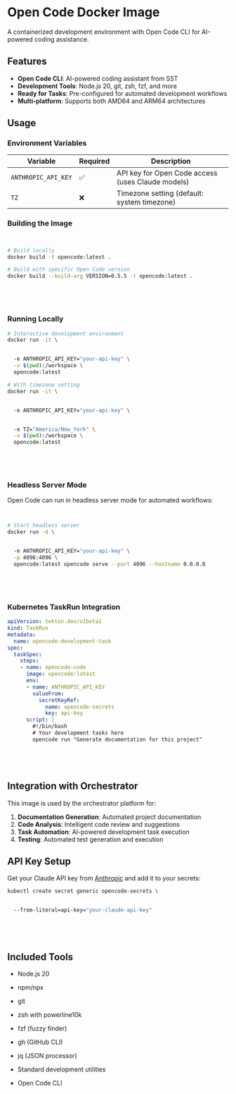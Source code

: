 # Open Code Docker Image

A containerized development environment with Open Code CLI for AI-powered coding assistance.



## Features

- **Open Code CLI**: AI-powered coding assistant from SST
- **Development Tools**: Node.js 20, git, zsh, fzf, and more
- **Ready for Tasks**: Pre-configured for automated development workflows
- **Multi-platform**: Supports both AMD64 and ARM64 architectures



## Usage

### Environment Variables

| Variable | Required | Description |
|----------|----------|-------------|
| `ANTHROPIC_API_KEY` | ✅ | API key for Open Code access (uses Claude models) |
| `TZ` | ❌ | Timezone setting (default: system timezone) |

### Building the Image




```bash


# Build locally
docker build -t opencode:latest .

# Build with specific Open Code version
docker build --build-arg VERSION=0.5.5 -t opencode:latest .






```

### Running Locally




```bash
# Interactive development environment
docker run -it \


  -e ANTHROPIC_API_KEY="your-api-key" \
  -v $(pwd):/workspace \
  opencode:latest

# With timezone setting
docker run -it \


  -e ANTHROPIC_API_KEY="your-api-key" \


  -e TZ="America/New_York" \
  -v $(pwd):/workspace \
  opencode:latest






```



### Headless Server Mode

Open Code can run in headless server mode for automated workflows:




```bash


# Start headless server
docker run -d \


  -e ANTHROPIC_API_KEY="your-api-key" \
  -p 4096:4096 \
  opencode:latest opencode serve --port 4096 --hostname 0.0.0.0






```

### Kubernetes TaskRun Integration




```yaml
apiVersion: tekton.dev/v1beta1
kind: TaskRun
metadata:
  name: opencode-development-task
spec:
  taskSpec:
    steps:
    - name: opencode-code
      image: opencode:latest
      env:
      - name: ANTHROPIC_API_KEY
        valueFrom:
          secretKeyRef:
            name: opencode-secrets
            key: api-key
      script: |
        #!/bin/bash
        # Your development tasks here
        opencode run "Generate documentation for this project"






```

## Integration with Orchestrator

This image is used by the orchestrator platform for:

1. **Documentation Generation**: Automated project documentation
2. **Code Analysis**: Intelligent code review and suggestions
3. **Task Automation**: AI-powered development task execution
4. **Testing**: Automated test generation and execution



## API Key Setup

Get your Claude API key from [Anthropic](https://console.anthropic.com) and add it to your secrets:




```bash
kubectl create secret generic opencode-secrets \


  --from-literal=api-key="your-claude-api-key"






```

## Included Tools



- Node.js 20


- npm/npx


- git


- zsh with powerline10k


- fzf (fuzzy finder)


- gh (GitHub CLI)


- jq (JSON processor)


- Standard development utilities


- Open Code CLI
